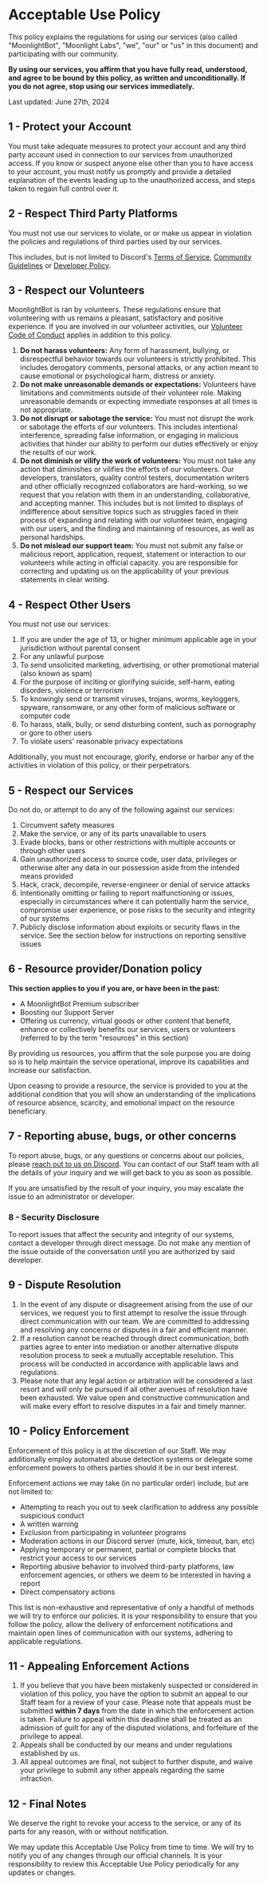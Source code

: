 # Acceptable Use Policy

This policy explains the regulations for using our services (also called "MoonlightBot", "Moonlight Labs", "we", "our" or "us" in this document) and participating with our community.

**By using our services, you affirm that you have fully read, understood, and agree to be bound by this policy, as written and unconditionally. If you do not agree, stop using our services immediately.**

Last updated: June 27th, 2024

## 1 - Protect your Account

You must take adequate measures to protect your account and any third party account used in connection to our services from unauthorized access. If you know or suspect anyone else other than you to have access to your account, you must notify us promptly and provide a detailed explanation of the events leading up to the unauthorized access, and steps taken to regain full control over it.

## 2 - Respect Third Party Platforms

You must not use our services to violate, or or make us appear in violation the policies and regulations of third parties used by our services.

This includes, but is not limited to Discord's [Terms of Service](https://discord.com/terms), [Community Guidelines](https://discord.com/guidelines) or [Developer Policy](https://discord.com/developers/docs/policies-and-agreements/developer-policy).

## 3 - Respect our Volunteers

MoonlightBot is ran by volunteers. These regulations ensure that volunteering with us remains a pleasant, satisfactory and positive experience. If you are involved in our volunteer activities, our [Volunteer Code of Conduct](volunteer-code-of-conduct.md) applies in addition to this policy.

1. **Do not harass volunteers:** Any form of harassment, bullying, or disrespectful behavior towards our volunteers is strictly prohibited. This includes derogatory comments, personal attacks, or any action meant to cause emotional or psychological harm, distress or anxiety.
2. **Do not make unreasonable demands or expectations:** Volunteers have limitations and commitments outside of their volunteer role. Making unreasonable demands or expecting immediate responses at all times is not appropriate.
3. **Do not disrupt or sabotage the service:** You must not disrupt the work or sabotage the efforts of our volunteers. This includes intentional interference, spreading false information, or engaging in malicious activities that hinder our ability to perform our duties effectively or enjoy the results of our work.
4. **Do not diminish or vilify the work of volunteers:** You must not take any action that diminishes or vilifies the efforts of our volunteers. Our developers, translators, quality control testers, documentation writers and other officially recognized collaborators are hard-working, so we request that you relation with them in an understanding, collaborative, and accepting manner. This includes but is not limited to displays of indifference about sensitive topics such as struggles faced in their process of expanding and relating with our volunteer team, engaging with our users, and the finding and maintaining of resources, as well as personal hardships.
5. **Do not mislead our support team:** You must not submit any false or malicious report, application, request, statement or interaction to our volunteers while acting in official capacity. you are responsible for correcting and updating us on the applicability of your previous statements in clear writing.

## 4 - Respect Other Users

You must not use our services:

1. If you are under the age of 13, or higher minimum applicable age in your jurisdiction without parental consent
2. For any unlawful purpose
3. To send unsolicited marketing, advertising, or other promotional material (also known as spam)
4. For the purpose of inciting or glorifying suicide, self-harm, eating disorders, violence or terrorism
5. To knowingly send or transmit viruses, trojans, worms, keyloggers, spyware, ransomware, or any other form of malicious software or computer code
6. To harass, stalk, bully, or send disturbing content, such as pornography or gore to other users
7. To violate users' reasonable privacy expectations

Additionally, you must not encourage, glorify, endorse or harbor any of the activities in violation of this policy, or their perpetrators.

## 5 - Respect our Services

Do not do, or attempt to do any of the following against our services:

1. Circumvent safety measures
2. Make the service, or any of its parts unavailable to users
3. Evade blocks, bans or other restrictions with multiple accounts or through other users
4. Gain unauthorized access to source code, user data, privileges or otherwise alter any data in our possession aside from the intended means provided
5. Hack, crack, decompile, reverse-engineer or denial of service attacks
6. Intentionally omitting or failing to report malfunctioning or issues, especially in circumstances where it can potentially harm the service, compromise user experience, or pose risks to the security and integrity of our systems
7. Publicly disclose information about exploits or security flaws in the service. See the section below for instructions on reporting sensitive issues

## 6 - Resource provider/Donation policy

**This section applies to you if you are, or have been in the past:**

* A MoonlightBot Premium subscriber
* Boosting our Support Server
* Offering us currency, virtual goods or other content that benefit, enhance or collectively benefits our services, users or volunteers (referred to by the term "resources" in this section)

By providing us resources, you affirm that the sole purpose you are doing so is to help maintain the service operational, improve its capabilities and increase our satisfaction.

Upon ceasing to provide a resource, the service is provided to you at the additional condition that you will show an understanding of the implications of resource absence, scarcity, and emotional impact on the resource beneficiary.

## 7 - Reporting abuse, bugs, or other concerns

To report abuse, bugs, or any questions or concerns about our policies, please [reach out to us on Discord](https://discord.gg/hNQWVVC). You can contact of our Staff team with all the details of your inquiry and we will get back to you as soon as possible.

If you are unsatisfied by the result of your inquiry, you may escalate the issue to an administrator or developer.

### 8 - Security Disclosure

To report issues that affect the security and integrity of our systems, contact a developer through direct message. Do not make any mention of the issue outside of the conversation until you are authorized by said developer.

## 9 - Dispute Resolution

1. In the event of any dispute or disagreement arising from the use of our services, we request you to first attempt to resolve the issue through direct communication with our team. We are committed to addressing and resolving any concerns or disputes in a fair and efficient manner.
2. If a resolution cannot be reached through direct communication, both parties agree to enter into mediation or another alternative dispute resolution process to seek a mutually acceptable resolution. This process will be conducted in accordance with applicable laws and regulations.
3. Please note that any legal action or arbitration will be considered a last resort and will only be pursued if all other avenues of resolution have been exhausted. We value open and constructive communication and will make every effort to resolve disputes in a fair and timely manner.

## 10 - Policy Enforcement

Enforcement of this policy is at the discretion of our Staff. We may additionally employ automated abuse detection systems or delegate some enforcement powers to others parties should it be in our best interest.

Enforcement actions we may take (in no particular order) include, but are not limited to:

* Attempting to reach you out to seek clarification to address any possible suspicious conduct
* A written warning
* Exclusion from participating in volunteer programs
* Moderation actions in our Discord server (mute, kick, timeout, ban, etc)
* Applying temporary or permanent, partial or complete blocks that restrict your access to our services
* Reporting abusive behavior to involved third-party platforms, law enforcement agencies, or others we deem to be interested in having a report
* Direct compensatory actions

This list is non-exhaustive and representative of only a handful of methods we will try to enforce our policies. It is your responsibility to ensure that you follow the policy, allow the delivery of enforcement notifications and maintain open lines of communication with our systems, adhering to applicable regulations.

## 11 - Appealing Enforcement Actions

1. If you believe that you have been mistakenly suspected or considered in violation of this policy, you have the option to submit an appeal to our Staff team for a review of your case. Please note that appeals must be submitted **within 7 days** from the date in which the enforcement action is taken. Failure to appeal within this deadline shall be treated as an admission of guilt for any of the disputed violations, and forfeiture of the privilege to appeal.
2. Appeals shall be conducted by our means and under regulations established by us.
3. All appeal outcomes are final, not subject to further dispute, and waive your privilege to submit any other appeals regarding the same infraction.

## 12 - Final Notes

We deserve the right to revoke your access to the service, or any of its parts for any reason, with or without notification.

We may update this Acceptable Use Policy from time to time. We will try to notify you of any changes through our official channels. It is your responsibility to review this Acceptable Use Policy periodically for any updates or changes.
